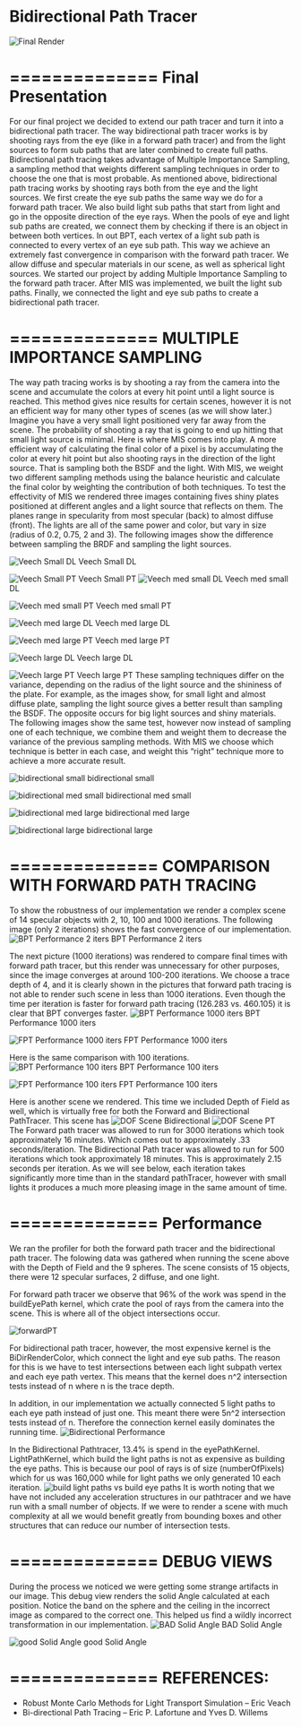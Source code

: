 Bidirectional Path Tracer
==============
![Final Render](https://raw.githubusercontent.com/paula18/Photon-Mapping/forwardMIS/performanceTestingBPT1000.0.bmp)

==============
Final Presentation
==============
For our final project we decided to extend our path tracer and turn it into a bidirectional path tracer. 
The way bidirectional path tracer works is by shooting rays from the eye (like in a forward path tracer) and from the light sources to form sub paths that are later combined to create full paths. Bidirectional path tracing takes advantage of Multiple Importance Sampling, a sampling method that weights different sampling techniques in order to choose the one that is most probable. 
As mentioned above, bidirectional path tracing works by shooting rays both from the eye and the light sources. We first create the eye sub paths the same way we do for a forward path tracer. We also build light sub paths that start from light and go in the opposite direction of the eye rays. When the pools of eye and light sub paths are created, we connect them by checking if there is an object in between both vertices. In out BPT, each vertex of a light sub path is connected to every vertex of an eye sub path. This way we achieve an extremely fast convergence in comparison with the forward path tracer.
We allow diffuse and specular materials in our scene, as well as spherical light sources. 
We started our project by adding Multiple Importance Sampling to the forward path tracer. After MIS was implemented, we built the light sub paths. Finally, we connected the light and eye sub paths to create a bidirectional path tracer. 


==============
MULTIPLE IMPORTANCE SAMPLING
==============
The way path tracing works is by shooting a ray from the camera into the scene and accumulate the colors at every hit point until a light source is reached. This method gives nice results for certain scenes, however it is not an efficient way for many other types of scenes (as we will show later.) Imagine you have a very small light positioned very far away from the scene. The probability of shooting a ray that is going to end up hitting that small light source is minimal. Here is where MIS comes into play. A more efficient way of calculating the final color of a pixel is by accumulating the color at every hit point but also shooting rays in the direction of the light source. That is sampling both the BSDF and the light. With MIS, we weight two different sampling methods using the balance heuristic and calculate the final color by weighting the contribution of both techniques. 
To test the effectivity of MIS we rendered three images containing fives shiny plates positioned at different angles and a light source that reflects on them. The planes range in specularity from most specular (back) to almost diffuse (front). The lights are all of the same power and color, but vary in size (radius of 0.2, 0.75, 2 and 3). The following images show the difference between sampling the BRDF and sampling the light sources. 


![Veech Small DL](https://raw.githubusercontent.com/paula18/Photon-Mapping/forwardMIS/VEECH_SmallLight_DL.0.bmp)
Veech Small DL

![Veech Small PT](https://raw.githubusercontent.com/paula18/Photon-Mapping/forwardMIS/VEECH_SmallLight_PT.0.bmp)
Veech Small PT
![Veech med small DL](https://raw.githubusercontent.com/paula18/Photon-Mapping/forwardMIS/VEECH_Light075_DirectLighting.0.bmp)
Veech med small DL

![Veech med small PT](https://raw.githubusercontent.com/paula18/Photon-Mapping/forwardMIS/VEECH_Light075_PT.0.bmp)
Veech med small PT

![Veech med large DL](https://raw.githubusercontent.com/paula18/Photon-Mapping/forwardMIS/VEECH_LargeLight_DL.0.bmp)
Veech med large DL

![Veech med large PT](https://raw.githubusercontent.com/paula18/Photon-Mapping/forwardMIS/VEECH_LargeLight_PT.0.bmp)
Veech med large PT

![Veech large DL](https://raw.githubusercontent.com/paula18/Photon-Mapping/forwardMIS/VEECH_Light350_DirectLighting.0.bmp)
Veech large DL

![Veech large PT](https://raw.githubusercontent.com/paula18/Photon-Mapping/forwardMIS/VEECH_Light350_PT.0.bmp)
Veech large PT
These sampling techniques differ on the variance, depending on the radius of the light source and the shininess of the plate. For example, as the images show, for small light and almost diffuse plate, sampling the light source gives a better result than sampling the BSDF. The opposite occurs for big light sources and shiny materials. 
The following images show the same test, however now instead of sampling one of each technique, we combine them and weight them to decrease the variance of the previous sampling methods. With MIS we choose which technique is better in each case, and weight this “right” technique more to achieve a more accurate result.   

![bidirectional small](https://raw.githubusercontent.com/paula18/Photon-Mapping/forwardMIS/VEECH_SmallLight_BI.0.bmp)
bidirectional small

![bidirectional med small](https://raw.githubusercontent.com/paula18/Photon-Mapping/forwardMIS/VEECH_Light075_BPT.0.bmp)
bidirectional med small

![bidirectional med large](https://raw.githubusercontent.com/paula18/Photon-Mapping/forwardMIS/VEECH_LargeLight_BI.0.bmp)
bidirectional med large

![bidirectional large](https://raw.githubusercontent.com/paula18/Photon-Mapping/forwardMIS/VEECH_Light350_BPT.0.bmp)
bidirectional large

==============
COMPARISON WITH FORWARD PATH TRACING
==============
To show the robustness of our implementation we render a complex scene of 14 specular objects with 2, 10, 100 and 1000 iterations. The following image (only 2 iterations) shows the fast convergence of our implementation. 
![BPT Performance 2 iters](https://raw.githubusercontent.com/paula18/Photon-Mapping/forwardMIS/performanceTestingBPT2.0.bmp)
BPT Performance 2 iters

The next picture (1000 iterations) was rendered to compare final times with forward path tracer, but this render was unnecessary for other purposes, since the image converges at around 100-200 iterations. We choose a trace depth of 4, and it is clearly shown in the pictures that forward path tracing is not able to render such scene in less than 1000 iterations. Even though the time per iteration is faster for forward path tracing (126.283 vs. 460.105) it is clear that BPT converges faster. 
![BPT Performance 1000 iters](https://raw.githubusercontent.com/paula18/Photon-Mapping/forwardMIS/performanceTestingBPT1000.0.bmp)
BPT Performance 1000 iters

![FPT Performance 1000 iters](https://raw.githubusercontent.com/paula18/Photon-Mapping/forwardMIS/performanceTestingPT1000.0.bmp)
FPT Performance 1000 iters


Here is the same comparison with 100 iterations.
![BPT Performance 100 iters](https://raw.githubusercontent.com/paula18/Photon-Mapping/forwardMIS/performanceTestingBPT100.0.bmp)
BPT Performance 100 iters

![FPT Performance 100 iters](https://raw.githubusercontent.com/paula18/Photon-Mapping/forwardMIS/performanceTestingPT100.0.bmp)
FPT Performance 100 iters

Here is another scene we rendered.  This time we included Depth of Field as well, which is virtually free for both the Forward and Bidirectional PathTracer.
This scene has 
![DOF Scene Bidirectional](https://raw.githubusercontent.com/paula18/Photon-Mapping/forwardMIS/RobbieScene.0.bmp)
![DOF Scene PT](https://raw.githubusercontent.com/paula18/Photon-Mapping/forwardMIS/RobbieScene.PT.bmp)
The Forward path tracer was allowed to run for 3000 iterations which took approximately 16 minutes. Which comes out to approximately .33 seconds/iteration.
The Bidirectional Path tracer was allowed to run for 500 iterations which took approximately 18 minutes.  This is approximately 2.15 seconds per iteration.  As we will see below, each iteration takes significantly more time than in the standard pathTracer, however with small lights it produces a much more pleasing image in the same amount of time.

==============
Performance
==============
We ran the profiler for both the forward path tracer and the bidirectional path tracer.  The folowing data was gathered when running the scene above with the Depth of Field and the 9 spheres.  The scene consists of 15 objects, there were 12 specular surfaces, 2 diffuse, and one light.

For forward path tracer we observe that 96% of the work was spend in the buildEyePath kernel, which crate the pool of rays from the camera into the scene. This is where all of the object intersections occur.

![forwardPT](https://raw.githubusercontent.com/paula18/Photon-Mapping/forwardMIS/CudaPathTracer.jpg)

For bidirectional path tracer, however, the most expensive kernel is the BiDirRenderColor, which connect the light and eye sub paths. The reason for this is we have to test intersections between each light subpath vertex and each eye path vertex. This means that the kernel does n^2 intersection tests instead of n where n is the trace depth.

In addition, in our implementation we actually connected 5 light paths to each eye path instead of just one.  This meant there were 5n^2 intersection tests instead of n.  Therefore the connection kernel easily dominates the running time.
![Bidirectional Performance](https://raw.githubusercontent.com/paula18/Photon-Mapping/forwardMIS/CudaProfileBI_1.jpg)

In the Bidirectional Pathtracer, 13.4% is spend in the eyePathKernel. LightPathKernel, which build the light paths is not as expensive as building the eye paths. This is because our pool of rays is of size (numberOfPixels) which for us was 160,000 while for light paths we only generated 10 each iteration.
![build light paths vs build eye paths](https://raw.githubusercontent.com/paula18/Photon-Mapping/forwardMIS/CudacompareBuildLightPath.jpg)
It is worth noting that we have not included any acceleration structures in our pathtracer and we have run with a small number of objects.  If we were to render a scene with much complexity at all we would benefit greatly from bounding boxes and other structures that can reduce our number of intersection tests.


==============
DEBUG VIEWS
==============
During the process we noticed we were getting some strange artifacts in our image.  This debug view renders the solid Angle calculated at each position.  Notice the band on the sphere and the ceiling in the incorrect image as compared to the correct one.  This helped us find a wildly incorrect transformation in our implementation.
![BAD Solid Angle](https://raw.githubusercontent.com/paula18/Photon-Mapping/forwardMIS/DEBUG_SolidAngleBug.bmp)
BAD Solid Angle

![good Solid Angle](https://raw.githubusercontent.com/paula18/Photon-Mapping/forwardMIS/DEBUG_solidAngle.bmp)
good Solid Angle

==============
REFERENCES: 
==============
* Robust Monte Carlo Methods for Light Transport Simulation – Eric Veach
* Bi-directional Path Tracing – Eric P. Lafortune and Yves D. Willems


